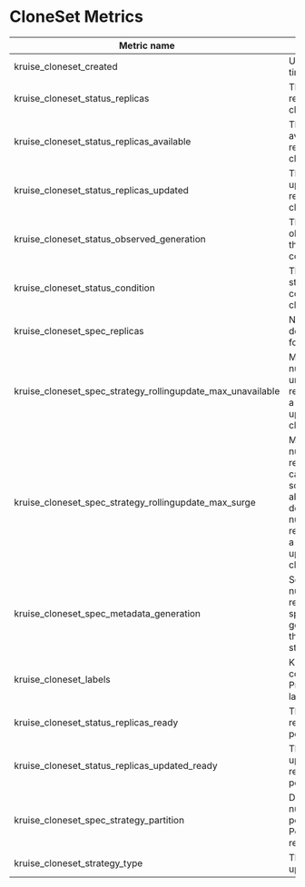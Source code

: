 # CloneSet Metrics

| Metric name| Description | Status |
| ---------- | ----------- | ----------- |
| kruise_cloneset_created | Unix creation timestamp | STABLE |
| kruise_cloneset_status_replicas | The number of replicas per cloneset | STABLE |
| kruise_cloneset_status_replicas_available | The number of available replicas per cloneset | STABLE |
| kruise_cloneset_status_replicas_updated | The number of updated replicas per cloneset | STABLE |
| kruise_cloneset_status_observed_generation | The generation observed by the cloneset controller | STABLE |
| kruise_cloneset_status_condition | The current status conditions of a cloneset | STABLE |
| kruise_cloneset_spec_replicas | Number of desired pods for a cloneset | STABLE |
| kruise_cloneset_spec_strategy_rollingupdate_max_unavailable | Maximum number of unavailable replicas during a rolling update of a cloneset | STABLE |
| kruise_cloneset_spec_strategy_rollingupdate_max_surge | Maximum number of replicas that can be scheduled above the desired number of replicas during a rolling update of a cloneset | STABLE |
| kruise_cloneset_spec_metadata_generation | Sequence number representing a specific generation of the desired state | STABLE |
| kruise_cloneset_labels | Kruise labels converted to Prometheus labels | STABLE |
| kruise_cloneset_status_replicas_ready | The number of ready replicas per cloneset | STABLE |
| kruise_cloneset_status_replicas_updated_ready | The number of update and ready replicas per cloneset | STABLE |
| kruise_cloneset_spec_strategy_partition | Desired number or percent of Pods in old revisions | STABLE |
| kruise_cloneset_strategy_type | The type of updateStrategy | STABLE |